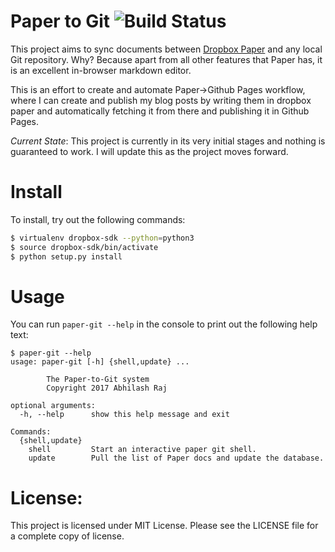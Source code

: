 Paper to Git ![Build Status](https://travis-ci.org/maxking/paper-to-git.svg?branch=master)
============

This project aims to sync documents between [Dropbox Paper][0] and any local Git
repository. Why? Because apart from all other features that Paper has, it is
an excellent in-browser markdown editor.

This is an effort to create and automate Paper->Github Pages workflow, where I
can create and publish my blog posts by writing them in dropbox paper and
automatically fetching it from there and publishing it in Github Pages.

_Current State_: This project is currently in its very initial stages and
nothing is guaranteed to work. I will update this as the project moves forward.

Install
=======
To install, try out the following commands:

```bash
$ virtualenv dropbox-sdk --python=python3
$ source dropbox-sdk/bin/activate
$ python setup.py install
```

Usage
=====

You can run `paper-git --help` in the console to print out the following help
text:

```
$ paper-git --help
usage: paper-git [-h] {shell,update} ...

        The Paper-to-Git system
        Copyright 2017 Abhilash Raj

optional arguments:
  -h, --help      show this help message and exit

Commands:
  {shell,update}
    shell         Start an interactive paper git shell.
    update        Pull the list of Paper docs and update the database.
```

License:
========

This project is licensed under MIT License. Please see the LICENSE file for a
complete copy of license.


[0]: https://paper.dropbox.com
[1]: https://github.com/dropbox/dropbox-sdk-python#updating-api-specification
[2]: https://github.com/pypa/virtualenv
